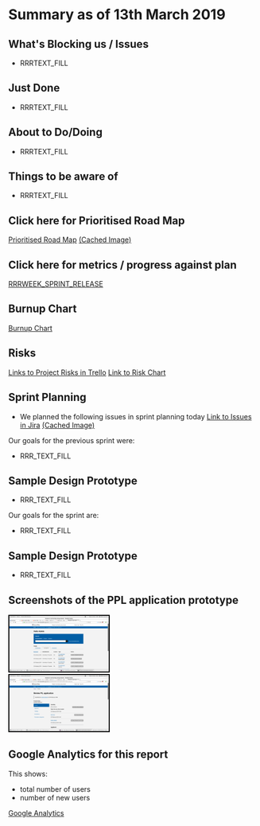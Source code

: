 # Summary as of 13th March 2019 
## What's Blocking us / Issues
* RRRTEXT_FILL

## Just Done
* RRRTEXT_FILL

## About to Do/Doing
* RRRTEXT_FILL

## Things to be aware of
* RRRTEXT_FILL
## Click here for Prioritised Road Map
[Prioritised Road Map](https://trello.com/b/p7x9hbPV/prioritised-roadmap)    [\(Cached Image\)](graphs/ASLRoadMap13032019.jpg)

## Click here for metrics / progress against plan
[RRRWEEK_SPRINT_RELEASE](graphs/progress13032019.png)

## Burnup Chart

[Burnup Chart](burnup13032019.md)

## Risks
[Links to Project Risks in Trello](https://trello.com/b/VuFuCL7t/risk-register-and-kpis-asl-delivery) 
[Link to Risk Chart](graphs/risk13032019.png)

## Sprint Planning
* We planned the following issues in sprint planning today [Link to Issues in Jira](https://jira.digital.homeoffice.gov.uk/secure/RapidBoard.jspa?rapidView=261)    [\(Cached Image\)](graphs/sprint13032019.png)

Our goals for the previous sprint were:
* RRR_TEXT_FILL
## Sample Design Prototype
* RRR_TEXT_FILL


Our goals for the sprint are:
* RRR_TEXT_FILL
## Sample Design Prototype
* RRR_TEXT_FILL


## Screenshots of the PPL application prototype
<a href="graphs/proto1_13032019.png"><img src="graphs/proto1_13032019.png" alt="HTML5 Icon" width="200" style="border:2px solid black"></a>
<br>
<a href="graphs/proto2_13032019.png"><img src="graphs/proto2_13032019.png" alt="HTML5 Icon" width="200" style="border:2px solid black"></a>
<br>

## Google Analytics for this report

This shows:
* total number of users
* number of new users

[Google Analytics](graphs/GA13032019.jpg)

